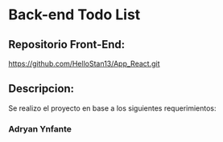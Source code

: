 # Back-end Todo List



## Repositorio Front-End:

https://github.com/HelloStan13/App_React.git

## Descripcion:

Se realizo el proyecto en base a los siguientes requerimientos:


### Adryan Ynfante
